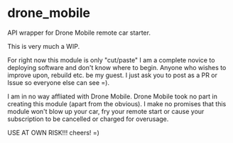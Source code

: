# drone_mobile
API wrapper for Drone Mobile remote car starter.


This is very much a WIP. 

For right now this module is only "cut/paste" I am a complete novice to deploying software and don't know where to begin. 
Anyone who wishes to improve upon, rebuild etc. be my guest. I just ask you to post as a PR or Issue so everyone else can see =). 


I am in no way affliated with Drone Mobile. Drone Mobile took no part in creating this module (apart from the obvious).
I make no promises that this module won't blow up your car, fry your remote start or cause your subscription to be cancelled or charged for overusage.

USE AT OWN RISK!!!
cheers! =) 
